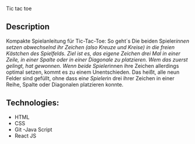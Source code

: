 Tic tac toe 

## Description
Kompakte Spielanleitung für Tic-Tac-Toe: So geht´s
Die beiden Spieler*innen setzen abwechselnd ihr Zeichen (also Kreuze und Kreise) in die freien Kästchen des Spielfelds. Ziel ist es, das eigene Zeichen drei Mal in einer Zeile, in einer Spalte oder in einer Diagonale zu platzieren. Wem das zuerst gelingt, hat gewonnen.
Wenn beide Spieler*innen ihre Zeichen allerdings optimal setzen, kommt es zu einem Unentschieden. Das heißt, alle neun Felder sind gefüllt, ohne dass ein*e Spieler*in drei ihrer Zeichen in einer Reihe, Spalte oder Diagonalen platzieren konnte.

## Technologies:
- HTML
- CSS
- Git
-Java Script
- React JS
```

